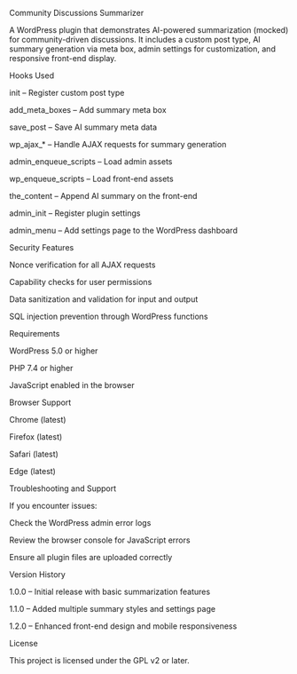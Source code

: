 Community Discussions Summarizer

A WordPress plugin that demonstrates AI-powered summarization (mocked) for community-driven discussions.
It includes a custom post type, AI summary generation via meta box, admin settings for customization, and responsive front-end display.

Hooks Used

init – Register custom post type

add_meta_boxes – Add summary meta box

save_post – Save AI summary meta data

wp_ajax_* – Handle AJAX requests for summary generation

admin_enqueue_scripts – Load admin assets

wp_enqueue_scripts – Load front-end assets

the_content – Append AI summary on the front-end

admin_init – Register plugin settings

admin_menu – Add settings page to the WordPress dashboard

Security Features

Nonce verification for all AJAX requests

Capability checks for user permissions

Data sanitization and validation for input and output

SQL injection prevention through WordPress functions

Requirements

WordPress 5.0 or higher

PHP 7.4 or higher

JavaScript enabled in the browser

Browser Support

Chrome (latest)

Firefox (latest)

Safari (latest)

Edge (latest)

Troubleshooting and Support

If you encounter issues:

Check the WordPress admin error logs

Review the browser console for JavaScript errors

Ensure all plugin files are uploaded correctly

Version History

1.0.0 – Initial release with basic summarization features

1.1.0 – Added multiple summary styles and settings page

1.2.0 – Enhanced front-end design and mobile responsiveness

License

This project is licensed under the GPL v2 or later.